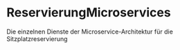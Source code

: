 # ReservierungMicroservices
Die einzelnen Dienste der Microservice-Architektur für die Sitzplatzreservierung
